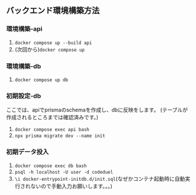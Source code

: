## バックエンド環境構築方法

### 環境構築-api
1. `docker compose up --build api`
2. (次回から)`docker compose up`

### 環境構築-db
1. `docker compose up db`

### 初期設定-db
ここでは、apiでprismaのschemaを作成し、dbに反映をします。
(テーブルが作成されるところまでは確認済みです。)
1. `docker compose exec api bash`
2. `npx prisma migrate dev --name init`

### 初期データ投入
1. `docker compose exec db bash`
2. `psql -h localhost -U user -d codeduel`
3. `\i docker-entrypoint-initdb.d/init.sql`(なぜかコンテナ起動時に自動実行されないので手動入力お願いします。。。)

